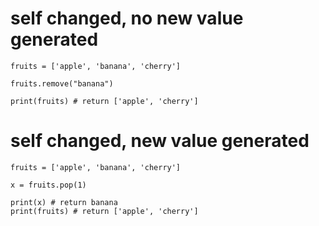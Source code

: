 # self changed, no new value generated

    fruits = ['apple', 'banana', 'cherry']

    fruits.remove("banana")
    
    print(fruits) # return ['apple', 'cherry']


# self changed, new value generated

    fruits = ['apple', 'banana', 'cherry']

    x = fruits.pop(1)

    print(x) # return banana
    print(fruits) # return ['apple', 'cherry']
